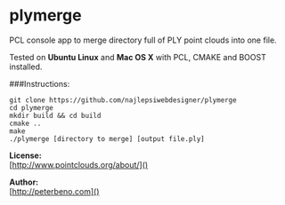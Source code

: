 # plymerge
PCL console app to merge directory full of PLY point clouds into one file.

Tested on <strong>Ubuntu Linux</strong> and <strong>Mac OS X</strong> with PCL, CMAKE and BOOST installed.

###Instructions:

```
git clone https://github.com/najlepsiwebdesigner/plymerge
cd plymerge
mkdir build && cd build
cmake ..
make
./plymerge [directory to merge] [output file.ply]
```


<strong>License:</strong><br>
[http://www.pointclouds.org/about/]()

<strong>Author:</strong><br>
[http://peterbeno.com]()
